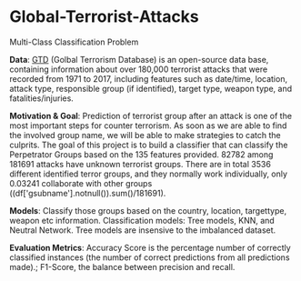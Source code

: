 # Global-Terrorist-Attacks
Multi-Class Classification Problem 

__Data__: [GTD](https://www.start.umd.edu/gtd/) (Golbal Terrorism Database) is an open-source data base, containing information about over 180,000 terrorist attacks that were recorded from 1971 to 2017, including features such as date/time, location, attack type, responsible group (if identified), target type, weapon type, and fatalities/injuries.  

__Motivation & Goal__: Prediction of terrorist group after an attack is one of the
most important steps for counter terrorism. As soon as we are able to find the involved group name, we will be able to make strategies to catch the culprits. 
The goal of this project is to build a classifier that can classify the Perpetrator Groups based on the 135 features provided. 82782 among 181691 attacks have unknown terrorist groups. There are in total 3536 different identified terror groups, and they normally work individually, only 0.03241 collaborate with other groups ((df['gsubname'].notnull()).sum()/181691). 

__Models__: Classify those groups based on the country, location, targettype, weapon etc information. Classification models: Tree models, KNN, and Neutral Network. Tree models are insensive to the imbalanced dataset.    

__Evaluation Metrics__: Accuracy Score is the percentage number of
correctly classified instances (the number of correct
predictions from all predictions made).; F1-Score, the balance between precision and recall. 
